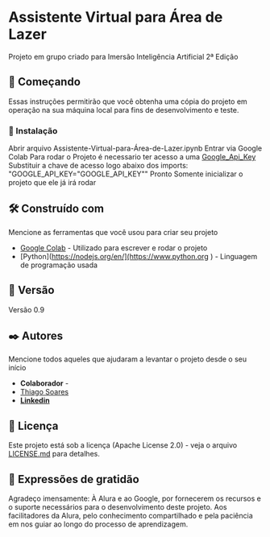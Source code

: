# Assistente Virtual para Área de Lazer

Projeto em grupo criado para Imersão Inteligência Artificial 2ª Edição

## 🚀 Começando

Essas instruções permitirão que você obtenha uma cópia do projeto em operação na sua máquina local para fins de desenvolvimento e teste.

### 🔧 Instalação

Abrir arquivo Assistente-Virtual-para-Área-de-Lazer.ipynb
Entrar via Google Colab
Para rodar o Projeto é necessario ter acesso a uma [Google_Api_Key](https://aistudio.google.com/app/apikey?utm_source=website&utm_medium=referral&utm_campaign=Alura&utm_content=)
Substituir a chave de acesso logo abaixo dos imports:
"GOOGLE_API_KEY="GOOGLE_API_KEY""
Pronto
Somente inicializar o projeto que ele já irá rodar

## 🛠️ Construído com

Mencione as ferramentas que você usou para criar seu projeto

- [Google Colab](https://colab.research.google.com/) - Utilizado para escrever e rodar o projeto
- [Python](https://nodejs.org/en/](https://www.python.org ) - Linguagem de programação usada

## 📌 Versão

Versão 0.9

## ✒️ Autores

Mencione todos aqueles que ajudaram a levantar o projeto desde o seu início

* **Colaborador** -
* [Thiago Soares](https://github.com/ThiagoMSo)
* **[Linkedin](https://www.linkedin.com/in/thiago-soares-41b7448b/)** 

## 📄 Licença

Este projeto está sob a licença (Apache License 2.0) - veja o arquivo [LICENSE.md](https://github.com/victorfaccioli/PG2-FrontEnders/blob/main/LICENSE) para detalhes.

## 🎁 Expressões de gratidão

Agradeço imensamente:
À Alura e ao Google, por fornecerem os recursos e o suporte necessários para o desenvolvimento deste projeto.
Aos facilitadores da Alura, pelo conhecimento compartilhado e pela paciência em nos guiar ao longo do processo de aprendizagem.
